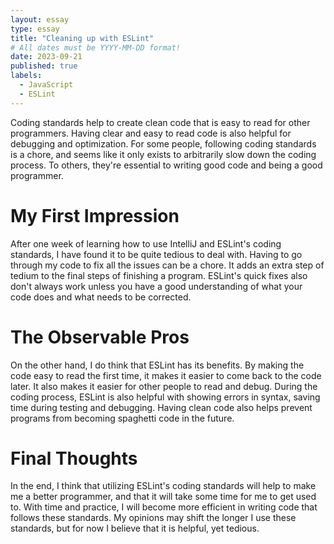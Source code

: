 ```yaml
---
layout: essay
type: essay
title: "Cleaning up with ESLint"
# All dates must be YYYY-MM-DD format!
date: 2023-09-21
published: true
labels:
  - JavaScript
  - ESLint
---
```


Coding standards help to create clean code that is easy to read for other programmers. Having clear and easy to read code is also helpful for debugging and optimization. For some people, following coding standards is a chore, and seems like it only exists to arbitrarily slow down the coding process. To others, they're essential to writing good code and being a good programmer.

# My First Impression
After one week of learning how to use IntelliJ and ESLint's coding standards, I have found it to be quite tedious to deal with. Having to go through my code to fix all the issues can be a chore. It adds an extra step of tedium to the final steps of finishing a program. ESLint's quick fixes also don't always work unless you have a good understanding of what your code does and what needs to be corrected.

# The Observable Pros
On the other hand, I do think that ESLint has its benefits. By making the code easy to read the first time, it makes it easier to come back to the code later. It also makes it easier for other people to read and debug. During the coding process, ESLint is also helpful with showing errors in syntax, saving time during testing and debugging. Having clean code also helps prevent programs from becoming spaghetti code in the future.

# Final Thoughts
In the end, I think that utilizing ESLint's coding standards will help to make me a better programmer, and that it will take some time for me to get used to. With time and practice, I will become more efficient in writing code that follows these standards. My opinions may shift the longer I use these standards, but for now I believe that it is helpful, yet tedious.
